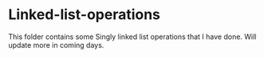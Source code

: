 # Linked-list-operations
This folder contains some Singly linked list operations that I have done. Will update more in coming days.
